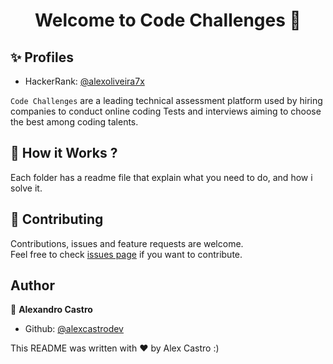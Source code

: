 <h1 align="center">Welcome to Code Challenges 👋</h1>

## ✨ Profiles

- HackerRank: [@alexoliveira7x](https://www.hackerrank.com/alexoliveira7x)

`Code Challenges` are a leading technical assessment platform used by hiring companies to conduct online coding Tests and interviews aiming to choose the best among coding talents.

## 🚀 How it Works ?

Each folder has a readme file that explain what you need to do, and how i solve it.


## 🤝 Contributing

Contributions, issues and feature requests are welcome.<br />
Feel free to check [issues page](https://github.com/AlexcastroDev/code_challenges/issues) if you want to contribute.<br />

## Author

👤 **Alexandro Castro**

- Github: [@alexcastrodev](https://github.com/alexcastrodev)

This README was written with ❤️ by Alex Castro :)
